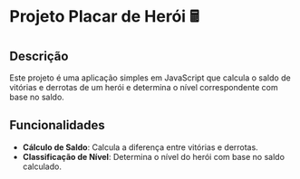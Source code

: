 # Projeto Placar de Herói 🖩

## Descrição

Este projeto é uma aplicação simples em JavaScript que calcula o saldo de vitórias e derrotas de um herói e determina o nível correspondente com base no saldo.

## Funcionalidades

- **Cálculo de Saldo**: Calcula a diferença entre vitórias e derrotas.
- **Classificação de Nível**: Determina o nível do herói com base no saldo calculado.
